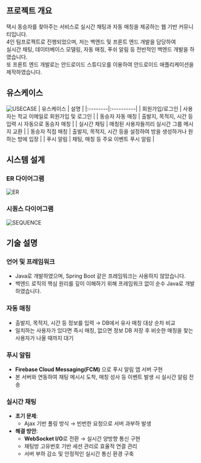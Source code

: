 ## 프로젝트 개요
택시 동승자를 찾아주는 서비스로 실시간 채팅과 자동 매칭을 제공하는 웹 기반 커뮤니티입니다. <br>
4인 팀프로젝트로 진행되었으며, 저는 백엔드 및 프론트 엔드 개발을 담당하여 <br>
실시간 채팅, 데이터베이스 모델링, 자동 매칭, 푸쉬 알림 등 전반적인 백엔드 개발을 하였습니다. <br>
또 프론트 엔드 개발로는 안드로이드 스튜디오를 이용하여 안드로이드 애플리케이션을 제작하였습니다.

## 유스케이스
![USECASE](https://github.com/user-attachments/assets/2d487c1a-9332-43cf-8b90-5aa421cb6db7)
| 유스케이스 | 설명 |
|:--------|:----------|
| 회원가입/로그인 | 사용자는 학교 이메일로 회원가입 및 로그인 |
| 동승자 자동 매칭   | 출발지, 목적지, 시간 등 입력 시 자동으로 동승자 매칭 |
| 실시간 채팅 | 매칭된 사용자들끼리 실시간 그룹 메시지 교환 |
| 동승자 직접 매칭 | 출발지, 목적지, 시간 등을 설정하여 방을 생성하거나 원하는 방에 입장 |
| 푸시 알림 | 채팅, 매칭 등 주요 이벤트 푸시 알림 |

## 시스템 설계
### ER 다이어그램
![ER](https://github.com/user-attachments/assets/26025fd4-85c2-4823-b464-3bb6ef6baaca)

### 시퀀스 다이어그램
![SEQUENCE](https://github.com/user-attachments/assets/e476c6cc-b39c-4dd3-8520-a87c8a4ad775)

## 기술 설명
### 언어 및 프레임워크
- Java로 개발하였으며, Spring Boot 같은 프레임워크는 사용하지 않았습니다.
- 백엔드 로직의 핵심 원리를 깊이 이해하기 위해 프레임워크 없이 순수 Java로 개발하였습니다.
### 자동 매칭
- 출발지, 목적지, 시간 등 정보를 입력 → DB에서 유사 매칭 대상 순차 비교
- 일치하는 사용자가 있다면 즉시 매칭, 없으면 정보 DB 저장 후 비슷한 매칭을 찾는 사용자가 나올 때까지 대기
### 푸시 알림
- **Firebase Cloud Messaging(FCM)** 으로 푸시 알림 앱 서버 구현
- 본 서버와 연동하여 채팅 메시시 도착, 매칭 성사 등 이벤트 발생 시 실시간 알림 전송
### 실시간 채팅
- **초기 문제**:
  - Ajax 기반 폴링 방식 → 빈번한 요청으로 서버 과부하 발생
- **해결 방안**:
  - **WebSocket I/O**로 전환 → 실시간 양방향 통신 구현
  - 채팅방 고유번호 기반 세션 관리로 효율적 연결 관리
  - 서버 부하 감소 및 안정적인 실시간 통신 환경 구축

